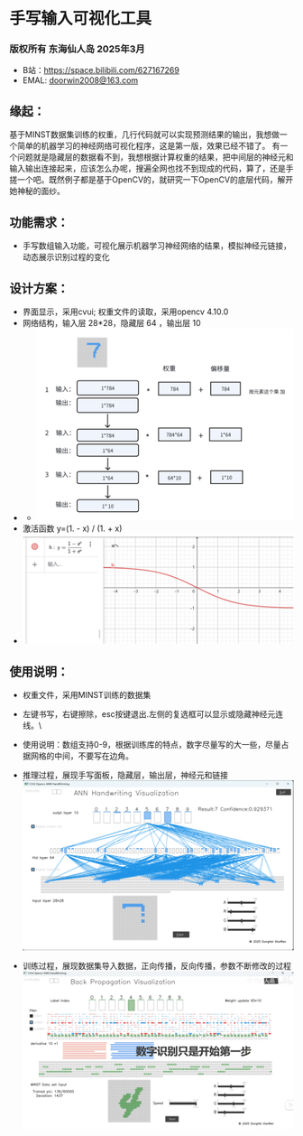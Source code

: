 # 手写输入可视化工具
### 版权所有 东海仙人岛 2025年3月 
* B站：https://space.bilibili.com/627167269
* EMAL: doorwin2008@163.com
## 缘起：
基于MINST数据集训练的权重，几行代码就可以实现预测结果的输出，我想做一个简单的机器学习的神经网络可视化程序，这是第一版，效果已经不错了。
有一个问题就是隐藏层的数据看不到，我想根据计算权重的结果，把中间层的神经元和输入输出连接起来，应该怎么办呢，搜遍全网也找不到现成的代码，算了，还是手搓一个吧。既然例子都是基于OpenCV的，就研究一下OpenCV的底层代码，解开她神秘的面纱。
## 功能需求：
* 手写数组输入功能，可视化展示机器学习神经网络的结果，模拟神经元链接，动态展示识别过程的变化
## 设计方案：
* 界面显示，采用cvui; 权重文件的读取，采用opencv 4.10.0
* 网络结构，输入层 28*28，隐藏层 64 ，输出层 10
* * ![本地路径](net_architecture.png)
* 激活函数 y=(1. - x) / (1. + x)
* ![本地路径](activate.png)
## 使用说明：
* 权重文件，采用MINST训练的数据集
* 左键书写，右键擦除，esc按键退出.左侧的复选框可以显示或隐藏神经元连线。\
* 使用说明：数组支持0-9，根据训练库的特点，数字尽量写的大一些，尽量占据网格的中间，不要写在边角。

* 推理过程，展现手写面板，隐藏层，输出层，神经元和链接
![本地路径](handwriting.png)
* 训练过程，展现数据集导入数据，正向传播，反向传播，参数不断修改的过程
![本地路径](train.png)
